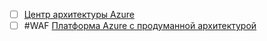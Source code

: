 - [ ] [Центр архитектуры Azure](https://learn.microsoft.com/ru-ru/azure/architecture/)
- [ ] #WAF [Платформа Azure с продуманной архитектурой](https://learn.microsoft.com/ru-ru/azure/well-architected/)